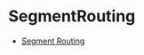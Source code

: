 # SegmentRouting

- [ Segment Routing ](https://www.itnog.it/itnog4/files/13-CiscoITNOG_2018v2_ext.pdf)
